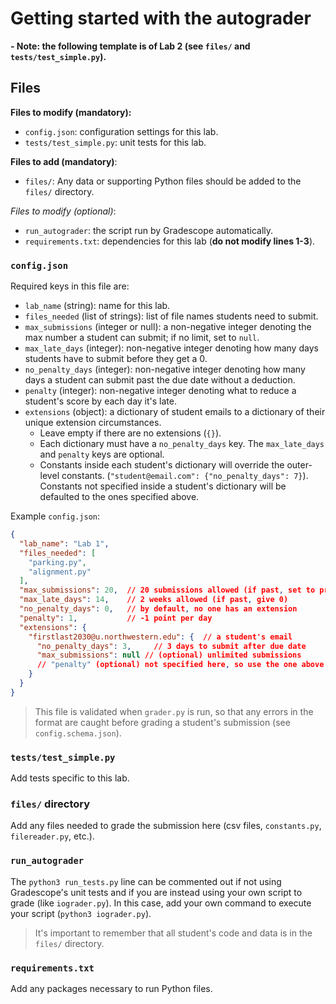 # Getting started with the autograder

**- Note: the following template is of Lab 2 (see `files/` and `tests/test_simple.py`).**

## Files

**Files to modify (mandatory):**
- `config.json`: configuration settings for this lab.
- `tests/test_simple.py`: unit tests for this lab.

**Files to add (mandatory)**:
- `files/`: Any data or supporting Python files should be added to the `files/` directory.

_Files to modify (optional)_:
- `run_autograder`: the script run by Gradescope automatically.
- `requirements.txt`: dependencies for this lab (**do not modify lines 1-3**).

### `config.json`
Required keys in this file are:
- `lab_name` (string): name for this lab.
- `files_needed` (list of strings): list of file names students need to submit.
- `max_submissions` (integer or null): a non-negative integer denoting the max number a student can submit; if no limit, set to `null`.
- `max_late_days` (integer): non-negative integer denoting how many days students have to submit before they get a 0.
- `no_penalty_days` (integer): non-negative integer denoting how many days a student can submit past the due date without a deduction.
- `penalty` (integer): non-negative integer denoting what to reduce a student's score by each day it's late.
- `extensions` (object): a dictionary of student emails to a dictionary of their unique extension circumstances.
  - Leave empty if there are no extensions (`{}`).
  - Each dictionary must have a `no_penalty_days` key. The `max_late_days` and `penalty` keys are optional.
  - Constants inside each student's dictionary will override the outer-level constants.
    (`"student@email.com": {"no_penalty_days": 7}`). Constants not specified inside a student's
    dictionary will be defaulted to the ones specified above.

Example `config.json`:

```json
{
  "lab_name": "Lab 1",
  "files_needed": [
    "parking.py",
    "alignment.py"
  ],
  "max_submissions": 20,  // 20 submissions allowed (if past, set to previous score)
  "max_late_days": 14,    // 2 weeks allowed (if past, give 0)
  "no_penalty_days": 0,   // by default, no one has an extension
  "penalty": 1,           // -1 point per day
  "extensions": {
    "firstlast2030@u.northwestern.edu": {  // a student's email
      "no_penalty_days": 3,     // 3 days to submit after due date
      "max_submissions": null // (optional) unlimited submissions
      // "penalty" (optional) not specified here, so use the one above
    }
  }
}
```

> This file is validated when `grader.py` is run, so that any errors in the format
> are caught before grading a student's submission (see `config.schema.json`).

### `tests/test_simple.py`

Add tests specific to this lab.

### `files/` directory

Add any files needed to grade the submission here (csv files, `constants.py`, `filereader.py`, etc.).

### `run_autograder`

The `python3 run_tests.py` line can be commented out if not using Gradescope's
unit tests and if you are instead using your own script to grade (like `iograder.py`). In this case,
add your own command to execute your script (`python3 iograder.py`).

> It's important to remember that all student's code and data is in the `files/` directory.

### `requirements.txt`

Add any packages necessary to run Python files.
